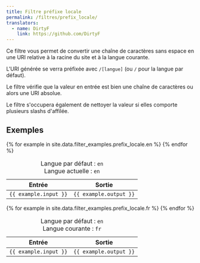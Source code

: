 ```yaml
---
title: Filtre préfixe locale
permalink: /filtres/prefix_locale/
translators:
  - name: DirtyF
    link: https://github.com/DirtyF
---
```


Ce filtre vous permet de convertir une chaîne de caractères sans espace en une URI relative à la racine du site et à la langue
courante.

L'URI générée se verra préfixée avec `/[langue]` (ou `/` pour la langue par défaut).

Le filtre vérifie que la valeur en entrée est bien une chaîne de caractères ou alors une URI absolue.

Le filtre s'occupera également de nettoyer la valeur si elles comporte plusieurs slashs d'affilée.

## Exemples

<div class="mobile-side-scroller">
<table>
  <caption>
    <div>Langue par défaut : <code>en</code></div>
    <div>Langue actuelle : <code>en</code></div>
  </caption>
  <thead>
    <tr>
      <th>Entrée</th>
      <th>Sortie</th>
    </tr>
  </thead>
  <tbody>
    {% for example in site.data.filter_examples.prefix_locale.en %}
      <tr>
        <td class="align-center">
          <code class="filter">{{ example.input }}</code>
        </td>
        <td class="align-center">
          <code class="output">{{ example.output }}</code>
        </td>
      </tr>
    {% endfor %}
  </tbody>
</table>

<table>
  <caption>
    <div>Langue par défaut : <code>en</code></div>
    <div>Langue courante : <code>fr</code></div>
  </caption>
  <thead>
    <tr>
      <th>Entrée</th>
      <th>Sortie</th>
    </tr>
  </thead>
  <tbody>
    {% for example in site.data.filter_examples.prefix_locale.fr %}
      <tr>
        <td class="align-center">
          <code class="filter">{{ example.input }}</code>
        </td>
        <td class="align-center">
          <code class="output">{{ example.output }}</code>
        </td>
      </tr>
    {% endfor %}
  </tbody>
</table>
</div>
